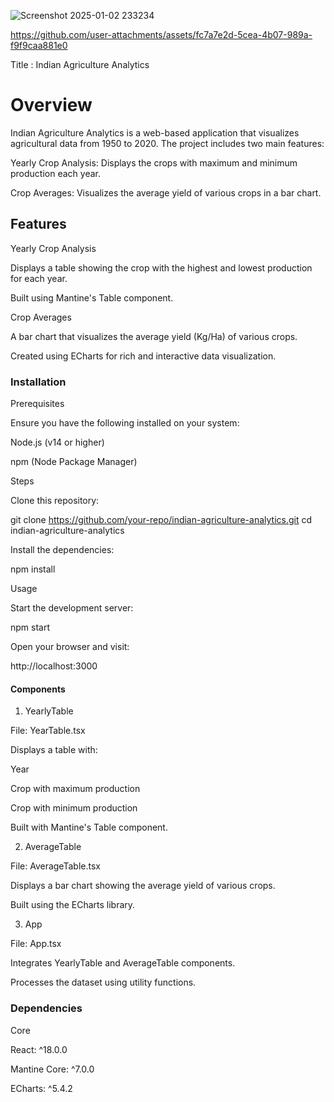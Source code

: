 ![Screenshot 2025-01-02 233234](https://github.com/user-attachments/assets/77896708-25eb-42af-b09d-23eb37a74c94)


https://github.com/user-attachments/assets/fc7a7e2d-5cea-4b07-989a-f9f9caa881e0

Title : Indian Agriculture Analytics

# Overview

Indian Agriculture Analytics is a web-based application that visualizes agricultural data from 1950 to 2020.
The project includes two main features:

Yearly Crop Analysis: Displays the crops with maximum and minimum production each year.

Crop Averages: Visualizes the average yield of various crops in a bar chart.

## Features

Yearly Crop Analysis

Displays a table showing the crop with the highest and lowest production for each year.

Built using Mantine's Table component.

Crop Averages

A bar chart that visualizes the average yield (Kg/Ha) of various crops.

Created using ECharts for rich and interactive data visualization.

### Installation

Prerequisites

Ensure you have the following installed on your system:

Node.js (v14 or higher)

npm (Node Package Manager)

Steps

Clone this repository:

git clone https://github.com/your-repo/indian-agriculture-analytics.git
cd indian-agriculture-analytics

Install the dependencies:

npm install

Usage

Start the development server:

npm start

Open your browser and visit:

http://localhost:3000

#### Components

1. YearlyTable

File: YearTable.tsx

Displays a table with:

Year

Crop with maximum production

Crop with minimum production

Built with Mantine's Table component.

2. AverageTable

File: AverageTable.tsx

Displays a bar chart showing the average yield of various crops.

Built using the ECharts library.

3. App

File: App.tsx

Integrates YearlyTable and AverageTable components.

Processes the dataset using utility functions.

### Dependencies

Core

React: ^18.0.0

Mantine Core: ^7.0.0

ECharts: ^5.4.2
